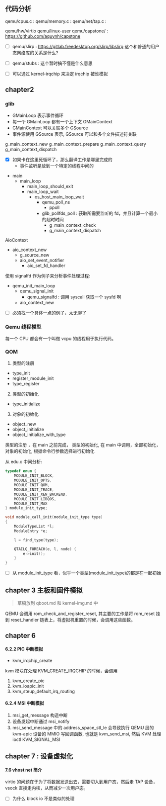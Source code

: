 ## 代码分析

qemu/cpus.c : 
qemu/memory.c : 
qemu/net/tap.c : 

qemu/hw/virtio
qemu/linux-user
qemu/capstone/ : https://github.com/aquynh/capstone
- [ ] qemu/slirp : https://gitlab.freedesktop.org/slirp/libslirp 这个和普通的用户态网络库的关系是什么?

- [ ] qemu/stubs : 这个暂时搞不懂是什么意思 

- [ ] 可以通过 kernel-irqchip 来决定 irqchip 被谁模拟

## chapter2

### glib
- GMainLoop 表示事件循环
- 每一个 GMainLoop 都有一个上下文 GMainContext
- GMainContext 可以关联多个 GSource
- 事件源使用 GSource 表示, GSource 可以和多个文件描述符关联

g_main_context_new
g_main_context_prepare
g_main_context_query
g_main_context_dispatch


- [x] 如果卡在这里死循环了，那么翻译工作是哪里完成的
  - 事件监听是放到一个特定的线程中间的

- main
  - main_loop
    - main_loop_should_exit
    - main_loop_wait
      - os_host_main_loop_wait
        - qemu_poll_ns
          - ppoll
        - glib_pollfds_poll : 获取所需要监听的 fd，并且计算一个最小的超时时间
          - g_main_context_check
          - g_main_context_dispatch

AioContext

- aio_context_new
  - g_source_new
  - aio_set_event_notifier
    - aio_set_fd_handler 

使用 signalfd 作为例子来分析事件处理过程:
- qemu_init_main_loop
  - qemu_signal_init
    - qemu_signalfd : 调用 syscall 获取一个 sysfd 啊
  - aio_context_new

- [ ] 必须找一个具体一点的例子，太无聊了

### Qemu 线程模型
每一个 CPU 都会有一个叫做 vcpu 的线程用于执行代码。

### QOM

1. 类型的注册
  - type_init
  - register_module_init
  - type_register
2. 类型的初始化
  - type_initialize
3. 对象的初始化
  - object_new
  - object_initialize
  - object_initialize_with_type

类型的注册
，在 main 之前完成， 
类型的初始化, 在 main 中调用，全部初始化，
对象的初始化, 根据命令行参数选择进行初始化


从 edu.c 中间分析:
```c
typedef enum {
    MODULE_INIT_BLOCK,
    MODULE_INIT_OPTS,
    MODULE_INIT_QOM,
    MODULE_INIT_TRACE,
    MODULE_INIT_XEN_BACKEND,
    MODULE_INIT_LIBQOS,
    MODULE_INIT_MAX
} module_init_type;

void module_call_init(module_init_type type)
{
    ModuleTypeList *l;
    ModuleEntry *e;

    l = find_type(type);

    QTAILQ_FOREACH(e, l, node) {
        e->init();
    }
}
```
- [ ] 从 module_init_type 看，似乎一个类型(module_init_type)的都是在一起初始



## chapter 3 主板和固件模拟
> 草稿放到 qboot.md 和 kernel-img.md 中

QEMU 会调用 rom_check_and_register_reset, 其主要的工作是将 rom_reset 挂到 reset_handler
链表上，将虚拟机重置的时候，会调用这些函数。

## chapter 6

#### 6.2.2 PIC 中断模拟
- kvm_irqchip_create

kvm 模块在处理
KVM_CREATE_IRQCHIP
的时候，会调用
1. kvm_create_pic
2. kvm_ioapic_init
3. kvm_steup_default_irq_routing

#### 6.2.4 MSI 中断模拟
1. msi_get_message 构造中断
2. 设备发起中断通过 msi_notify
3. msi_send_message 中的 address_space_stl_le 会导致执行 QEMU 层的 kvm-apic 设备的 MMIO 写回调函数, 也就是 kvm_send_msi, 然后 KVM 处理 ioctl KVM_SIGNAL_MSI

## chapter 7 : 设备虚拟化

#### 7.6 vhost net 简介
virtio 的问题在于为了将数据发送出去，需要切入到用户态，然后走 TAP 设备，vsock 直接走内核，从而减少一次用户态。

- [ ] 为什么 block io 不是类似的处理
